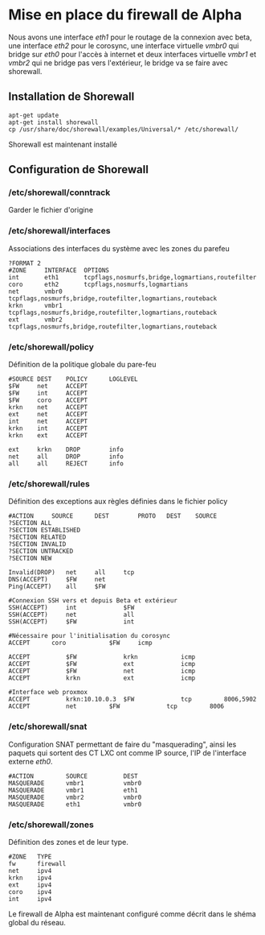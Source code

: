# Mise en place du firewall de Alpha

Nous avons une interface _eth1_ pour le routage de la connexion avec beta, une interface _eth2_ pour le corosync, une interface virtuelle _vmbr0_ qui bridge sur _eth0_ pour l'accès à internet et deux interfaces virtuelle _vmbr1_ et _vmbr2_ qui ne bridge pas vers l'extérieur, le bridge va se faire avec shorewall.

## Installation de Shorewall
```
apt-get update
apt-get install shorewall
cp /usr/share/doc/shorewall/examples/Universal/* /etc/shorewall/
```
Shorewall est maintenant installé

## Configuration de Shorewall

### /etc/shorewall/conntrack
Garder le fichier d'origine

### /etc/shorewall/interfaces
Associations des interfaces du système avec les zones du parefeu
```
?FORMAT 2
#ZONE	  INTERFACE  OPTIONS
int       eth1       tcpflags,nosmurfs,bridge,logmartians,routefilter
coro      eth2       tcpflags,nosmurfs,logmartians
net       vmbr0	     tcpflags,nosmurfs,bridge,routefilter,logmartians,routeback
krkn      vmbr1      tcpflags,nosmurfs,bridge,routefilter,logmartians,routeback
ext       vmbr2      tcpflags,nosmurfs,bridge,routefilter,logmartians,routeback
```

### /etc/shorewall/policy
Définition de la politique globale du pare-feu
```
#SOURCE	DEST	POLICY		LOGLEVEL
$FW     net     ACCEPT
$FW     int	    ACCEPT
$FW     coro    ACCEPT
krkn    net     ACCEPT
ext     net     ACCEPT
int     net     ACCEPT
krkn    int     ACCEPT
krkn    ext     ACCEPT

ext     krkn    DROP      	info
net	    all	    DROP	  	info
all	    all	    REJECT		info

```

### /etc/shorewall/rules
Définition des exceptions aux règles définies dans le fichier policy
```
#ACTION		SOURCE		DEST		PROTO	DEST	SOURCE
?SECTION ALL
?SECTION ESTABLISHED
?SECTION RELATED
?SECTION INVALID
?SECTION UNTRACKED
?SECTION NEW

Invalid(DROP)	net		all		tcp
DNS(ACCEPT)	    $FW		net
Ping(ACCEPT)    all     $FW

#Connexion SSH vers et depuis Beta et extérieur
SSH(ACCEPT)	    int		        $FW
SSH(ACCEPT)     net             all
SSH(ACCEPT)     $FW             int

#Nécessaire pour l'initialisation du corosync
ACCEPT		coro	        $FW		icmp

ACCEPT          $FW             krkn            icmp
ACCEPT          $FW             ext             icmp
ACCEPT          $FW             net             icmp
ACCEPT          krkn            ext             icmp

#Interface web proxmox
ACCEPT          krkn:10.10.0.3  $FW             tcp         8006,5902
ACCEPT          net	        $FW             tcp         8006

```
### /etc/shorewall/snat
Configuration SNAT permettant de faire du "masquerading", ainsi les paquets qui sortent des CT LXC ont comme IP source, l'IP de l'interface externe _eth0_.  
```
#ACTION			SOURCE			DEST           
MASQUERADE      vmbr1           vmbr0
MASQUERADE      vmbr1           eth1
MASQUERADE      vmbr2           vmbr0
MASQUERADE		eth1      		vmbr0
```
### /etc/shorewall/zones
Définition des zones et de leur type.
```
#ZONE   TYPE
fw	    firewall
net	    ipv4
krkn 	ipv4
ext	    ipv4
coro    ipv4
int	    ipv4
```

Le firewall de Alpha est maintenant configuré comme décrit dans le shéma global du réseau.